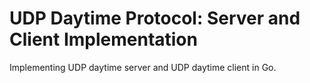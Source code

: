# UDP Daytime Protocol: Server and Client Implementation

Implementing UDP daytime server and UDP daytime client in Go.
